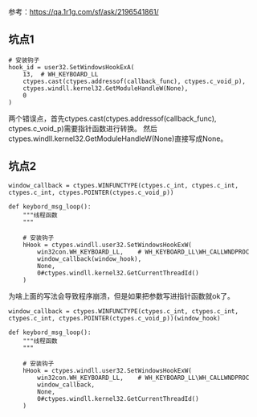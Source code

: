 参考：https://qa.1r1g.com/sf/ask/2196541861/

## 坑点1
```
# 安装钩子
hook_id = user32.SetWindowsHookExA(
    13,  # WH_KEYBOARD_LL
    ctypes.cast(ctypes.addressof(callback_func), ctypes.c_void_p),
    ctypes.windll.kernel32.GetModuleHandleW(None),
    0
)
```
两个错误点，首先ctypes.cast(ctypes.addressof(callback_func), ctypes.c_void_p)需要指针函数进行转换。
然后ctypes.windll.kernel32.GetModuleHandleW(None)直接写成None。

## 坑点2
```
window_callback = ctypes.WINFUNCTYPE(ctypes.c_int, ctypes.c_int, ctypes.c_int, ctypes.POINTER(ctypes.c_void_p))

def keybord_msg_loop():
    """线程函数
    """

    # 安装钩子
    hHook = ctypes.windll.user32.SetWindowsHookExW(
        win32con.WH_KEYBOARD_LL,    # WH_KEYBOARD_LL\WH_CALLWNDPROC
        window_callback(window_hook),
        None,
        0#ctypes.windll.kernel32.GetCurrentThreadId()
    )
```
为啥上面的写法会导致程序崩溃，但是如果把参数写进指针函数就ok了。
```
window_callback = ctypes.WINFUNCTYPE(ctypes.c_int, ctypes.c_int, ctypes.c_int, ctypes.POINTER(ctypes.c_void_p))(window_hook)

def keybord_msg_loop():
    """线程函数
    """

    # 安装钩子
    hHook = ctypes.windll.user32.SetWindowsHookExW(
        win32con.WH_KEYBOARD_LL,    # WH_KEYBOARD_LL\WH_CALLWNDPROC
        window_callback,
        None,
        0#ctypes.windll.kernel32.GetCurrentThreadId()
    )
```

